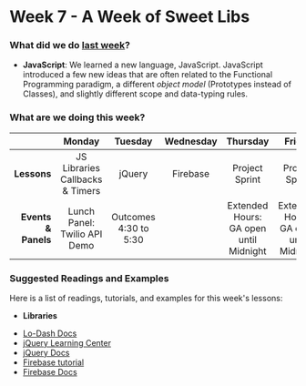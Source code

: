 # Week 7 - A Week of Sweet Libs

### What did we do [last week](/w06/README.md)?

- **JavaScript**: We learned a new language, JavaScript. JavaScript
introduced a few new ideas that are often related to the Functional
Programming paradigm, a different *object model* (Prototypes instead of
Classes), and slightly different scope and data-typing rules.

### What are we doing this week?

|                         | Monday       | Tuesday | Wednesday | Thursday | Friday |
|---:                     |:-------:     |:-------:|:---------:|:--------:|:------:|
| **Lessons**             | JS Libraries <br> Callbacks & Timers | jQuery | Firebase | Project Sprint | Project Sprint |
| **Events &amp; Panels** | Lunch Panel: Twilio API Demo | Outcomes 4:30 to 5:30 |           | Extended Hours: GA open until Midnight |  Extended Hours: GA open until Midnight |

### Suggested Readings and Examples

Here is a list of readings, tutorials, and examples for this week's lessons:

- **Libraries**
 + [Lo-Dash Docs](https://lodash.com/docs)
 + [jQuery Learning Center](http://learn.jquery.com/)
 + [jQuery Docs](http://api.jquery.com/)
 + [Firebase tutorial](https://www.firebase.com/tutorial/#gettingstarted)
 + [Firebase Docs](https://www.firebase.com/docs/)
